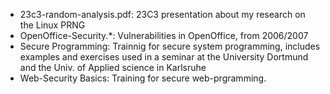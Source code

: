 - 23c3-random-analysis.pdf: 23C3 presentation about my research on the Linux PRNG
- OpenOffice-Security.*: Vulnerabilities in OpenOffice, from 2006/2007
- Secure Programming: Trainnig for secure system programming, includes examples and exercises used in a seminar at the University Dortmund and the Univ. of Applied science in Karlsruhe
- Web-Security Basics: Training for secure web-prgramming.
